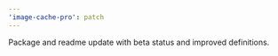 ```yaml
---
'image-cache-pro': patch
---
```


Package and readme update with beta status and improved definitions.

